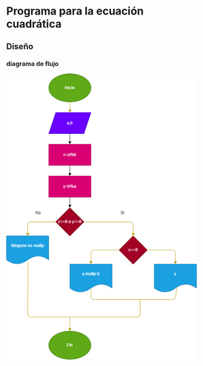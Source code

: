 # Programa para la ecuación cuadrática
## Diseño
### diagrama de flujo 

![Diagrama de flujo](Diagrama.png "Diagrama de flujo")